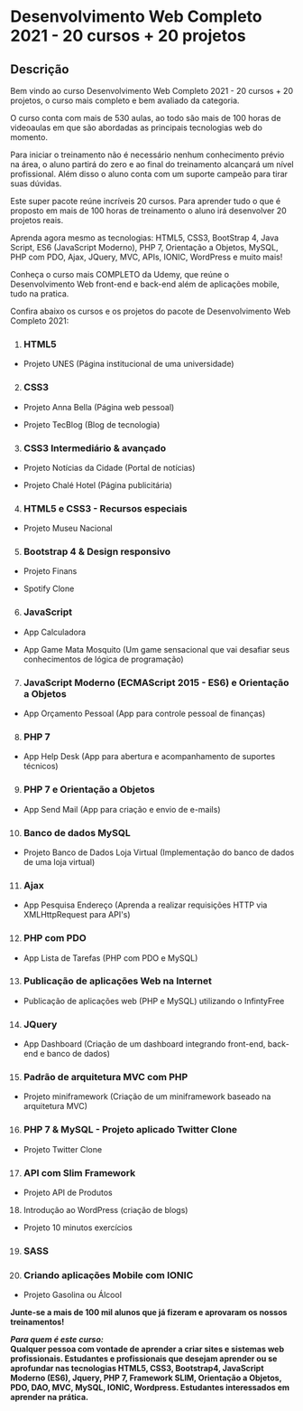 <h1> Desenvolvimento Web Completo 2021 - 20 cursos + 20 projetos </h1>

 <h2> Descrição </h2>
Bem vindo ao curso Desenvolvimento Web Completo 2021 - 20 cursos + 20 projetos, o curso mais completo e bem avaliado da categoria.

O curso conta com mais de 530 aulas, ao todo são mais de 100 horas de videoaulas em que são abordadas as principais tecnologias web do momento.

Para iniciar o treinamento não é necessário nenhum conhecimento prévio na área, o aluno partirá do zero e ao final do treinamento alcançará um nível profissional. Além disso o aluno conta com um suporte campeão para tirar suas dúvidas.

Este super pacote reúne incríveis 20 cursos. Para aprender tudo o que é proposto em mais de 100 horas de treinamento o aluno irá desenvolver 20 projetos reais.

Aprenda agora mesmo as tecnologias: HTML5, CSS3, BootStrap 4, Java Script, ES6 (JavaScript Moderno), PHP 7, Orientação a Objetos, MySQL, PHP com PDO, Ajax, JQuery, MVC, APIs, IONIC, WordPress e muito mais! 

Conheça o curso mais COMPLETO da Udemy, que reúne o Desenvolvimento Web front-end e back-end além de aplicações mobile, tudo na pratica.



Confira abaixo os cursos e os projetos do pacote de Desenvolvimento Web Completo 2021:

1) <h3> HTML5 </h3>

- Projeto UNES (Página institucional de uma universidade)



2) <h3> CSS3 </h3>

- Projeto Anna Bella (Página web pessoal)

- Projeto TecBlog (Blog de tecnologia)



3) <h3> CSS3 Intermediário & avançado </h3>

- Projeto Notícias da Cidade (Portal de notícias)

- Projeto Chalé Hotel (Página publicitária)



4) <h3>  HTML5 e CSS3 - Recursos especiais </h3>
 
  - Projeto Museu Nacional



5) <h3> Bootstrap 4 & Design responsivo </h3>

- Projeto Finans

- Spotify Clone



6) <h3> JavaScript </h3>
 
- App Calculadora

- App Game Mata Mosquito (Um game sensacional que vai desafiar seus conhecimentos de lógica de programação)



7) <h3> JavaScript Moderno (ECMAScript 2015 - ES6) e Orientação a Objetos </h3>

- App Orçamento Pessoal (App para controle pessoal de finanças)


 
8) <h3> PHP 7 </h3>

- App Help Desk (App para abertura e acompanhamento de suportes técnicos)



9) <h3> PHP 7 e Orientação a Objetos </h3>

- App Send Mail (App para criação e envio de e-mails)



10) <h3> Banco de dados MySQL </h3>

- Projeto Banco de Dados Loja Virtual (Implementação do banco de dados de uma loja virtual)



11) <h3> Ajax </h3>

- App Pesquisa Endereço (Aprenda a realizar requisições HTTP via XMLHttpRequest para API's)



12) <h3> PHP com PDO </h3>

- App Lista de Tarefas (PHP com PDO e MySQL)



13) <h3> Publicação de aplicações Web na Internet </h3>

  - Publicação de aplicações web (PHP e MySQL) utilizando o InfintyFree



14) <h3> JQuery </h3>

- App Dashboard (Criação de um dashboard integrando front-end, back-end e banco de dados)



15) <h3> Padrão de arquitetura MVC com PHP </h3>

- Projeto miniframework (Criação de um miniframework baseado na arquitetura MVC)



16) <h3> PHP 7 & MySQL - Projeto aplicado Twitter Clone </h3>

- Projeto Twitter Clone



17) <h3> API com Slim Framework </h3>

- Projeto API de Produtos



18) </h3> Introdução ao WordPress (criação de blogs) </h3>

- Projeto 10 minutos exercícios



19) <h3> SASS </h3>



20) <h3> Criando aplicações Mobile com IONIC </h3>
- Projeto Gasolina ou Álcool



<b>Junte-se a mais de 100 mil alunos que já fizeram e aprovaram os nossos treinamentos!

<i> Para quem é este curso: </i> </br>
Qualquer pessoa com vontade de aprender a criar sites e sistemas web profissionais.
Estudantes e profissionais que desejam aprender ou se aprofundar nas tecnologias HTML5, CSS3, Bootstrap4, JavaScript Moderno (ES6), Jquery, PHP 7, Framework SLIM, Orientação a Objetos, PDO, DAO, MVC, MySQL, IONIC, Wordpress.
Estudantes interessados em aprender na prática. <b>
